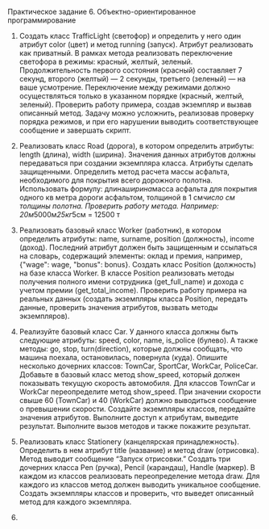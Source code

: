 Практическое задание 6. Объектно-ориентированное программирование

1. Создать класс TrafficLight (светофор) и определить у него один атрибут color (цвет)
и метод running (запуск).
Атрибут реализовать как приватный.
В рамках метода реализовать переключение светофора в режимы:
красный, желтый, зеленый. Продолжительность первого состояния (красный) составляет 7 секунд,
второго (желтый) — 2 секунды, третьего (зеленый) — на ваше усмотрение.
Переключение между режимами должно осуществляться только в указанном порядке
(красный, желтый, зеленый). Проверить работу примера, создав экземпляр и вызвав описанный метод.
Задачу можно усложнить, реализовав проверку порядка режимов,
и при его нарушении выводить соответствующее сообщение и завершать скрипт.

2. Реализовать класс Road (дорога), в котором определить атрибуты: length (длина), width (ширина).
Значения данных атрибутов должны передаваться при создании экземпляра класса.
Атрибуты сделать защищенными. Определить метод расчета массы асфальта,
необходимого для покрытия всего дорожного полотна.
Использовать формулу: длина*ширина*масса асфальта для покрытия одного кв метра дороги асфальтом,
толщиной в 1 см*число см толщины полотна. Проверить работу метода.
Например: 20м*5000м*25кг*5см = 12500 т

3. Реализовать базовый класс Worker (работник), в котором определить атрибуты:
name, surname, position (должность), income (доход).
Последний атрибут должен быть защищенным и ссылаться на словарь,
содержащий элементы: оклад и премия, например, {"wage": wage, "bonus": bonus}.
Создать класс Position (должность) на базе класса Worker.
В классе Position реализовать методы получения полного имени сотрудника (get_full_name)
и дохода с учетом премии (get_total_income).
Проверить работу примера на реальных данных (создать экземпляры класса Position,
передать данные, проверить значения атрибутов, вызвать методы экземпляров).

4. Реализуйте базовый класс Car. У данного класса должны быть следующие атрибуты:
speed, color, name, is_police (булево). А также методы: go, stop, turn(direction),
которые должны сообщать, что машина поехала, остановилась, повернула (куда).
Опишите несколько дочерних классов: TownCar, SportCar, WorkCar, PoliceCar.
Добавьте в базовый класс метод show_speed, который должен показывать
текущую скорость автомобиля. Для классов TownCar и WorkCar переопределите метод show_speed.
При значении скорости свыше 60 (TownCar) и 40 (WorkCar) должно выводиться сообщение
о превышении скорости. Создайте экземпляры классов, передайте значения атрибутов.
Выполните доступ к атрибутам, выведите результат.
Выполните вызов методов и также покажите результат.

5. Реализовать класс Stationery (канцелярская принадлежность).
Определить в нем атрибут title (название) и метод draw (отрисовка).
Метод выводит сообщение “Запуск отрисовки.”
Создать три дочерних класса Pen (ручка), Pencil (карандаш), Handle (маркер).
В каждом из классов реализовать переопределение метода draw.
Для каждого из классов метод должен выводить уникальное сообщение.
Создать экземпляры классов и проверить, что выведет описанный метод для каждого экземпляра.
6. 